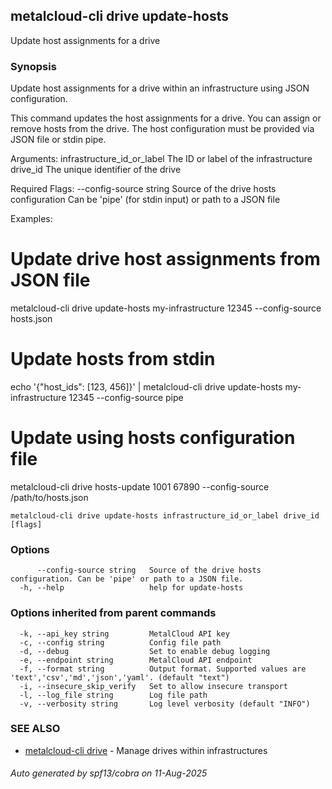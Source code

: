 ## metalcloud-cli drive update-hosts

Update host assignments for a drive

### Synopsis

Update host assignments for a drive within an infrastructure using JSON configuration.

This command updates the host assignments for a drive. You can assign or remove hosts from the drive.
The host configuration must be provided via JSON file or stdin pipe.

Arguments:
  infrastructure_id_or_label    The ID or label of the infrastructure
  drive_id                     The unique identifier of the drive

Required Flags:
  --config-source string        Source of the drive hosts configuration
                               Can be 'pipe' (for stdin input) or path to a JSON file

Examples:
  # Update drive host assignments from JSON file
  metalcloud-cli drive update-hosts my-infrastructure 12345 --config-source hosts.json

  # Update hosts from stdin
  echo '{"host_ids": [123, 456]}' | metalcloud-cli drive update-hosts my-infrastructure 12345 --config-source pipe

  # Update using hosts configuration file
  metalcloud-cli drive hosts-update 1001 67890 --config-source /path/to/hosts.json

```
metalcloud-cli drive update-hosts infrastructure_id_or_label drive_id [flags]
```

### Options

```
      --config-source string   Source of the drive hosts configuration. Can be 'pipe' or path to a JSON file.
  -h, --help                   help for update-hosts
```

### Options inherited from parent commands

```
  -k, --api_key string         MetalCloud API key
  -c, --config string          Config file path
  -d, --debug                  Set to enable debug logging
  -e, --endpoint string        MetalCloud API endpoint
  -f, --format string          Output format. Supported values are 'text','csv','md','json','yaml'. (default "text")
  -i, --insecure_skip_verify   Set to allow insecure transport
  -l, --log_file string        Log file path
  -v, --verbosity string       Log level verbosity (default "INFO")
```

### SEE ALSO

* [metalcloud-cli drive](metalcloud-cli_drive.md)	 - Manage drives within infrastructures

###### Auto generated by spf13/cobra on 11-Aug-2025
